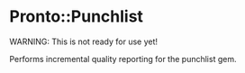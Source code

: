 # Pronto::Punchlist

WARNING: This is not ready for use yet!

Performs incremental quality reporting for the punchlist gem.
